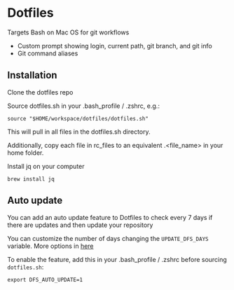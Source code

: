 # Dotfiles

Targets Bash on Mac OS for git workflows

- Custom prompt showing login, current path, git branch, and git info
- Git command aliases

## Installation

Clone the dotfiles repo

Source dotfiles.sh in your .bash_profile / .zshrc, e.g.:

	source "$HOME/workspace/dotfiles/dotfiles.sh"

This will pull in all files in the dotfiles.sh directory.

Additionally, copy each file in rc_files to an equivalent .<file_name> in your home folder.

Install jq on your computer
    
    brew install jq

## Auto update

You can add an auto update feature to Dotfiles to check every 7 days if there are updates and then update your repository

You can customize the number of days changing the `UPDATE_DFS_DAYS` variable. More options in [here](script/update_check.sh)

To enable the feature, add this in your .bash_profile / .zshrc before sourcing `dotfiles.sh`:

    export DFS_AUTO_UPDATE=1
